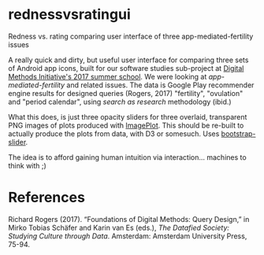 # rednessvsratingui
Redness vs. rating comparing user interface of three app-mediated-fertility issues

A really quick and dirty, but useful user interface for comparing three sets of Android app icons, built for our software studies sub-project at [Digital Methods Initiative's 2017 summer school](https://wiki.digitalmethods.net/Dmi/SummerSchool2017). We were looking at *app-mediated-fertility* and related issues. The data is Google Play recommender engine results for designed queries (Rogers, 2017) "fertility", "ovulation" and "period calendar", using *search as research* methodology (ibid.)

What this does, is just three opacity sliders for three overlaid, transparent PNG images of plots produced with [ImagePlot](http://lab.softwarestudies.com/p/imageplot.html). This should be re-built to actually produce the plots from data, with D3 or somesuch. Uses [bootstrap-slider](https://github.com/seiyria/bootstrap-slider).

The idea is to afford gaining human intuition via interaction... machines to think with ;)

# References

Richard Rogers (2017). “Foundations of Digital Methods: Query Design,” in Mirko Tobias Schäfer and Karin van Es (eds.), *The Datafied Society: Studying Culture through Data*. Amsterdam: Amsterdam University Press, 75-94.